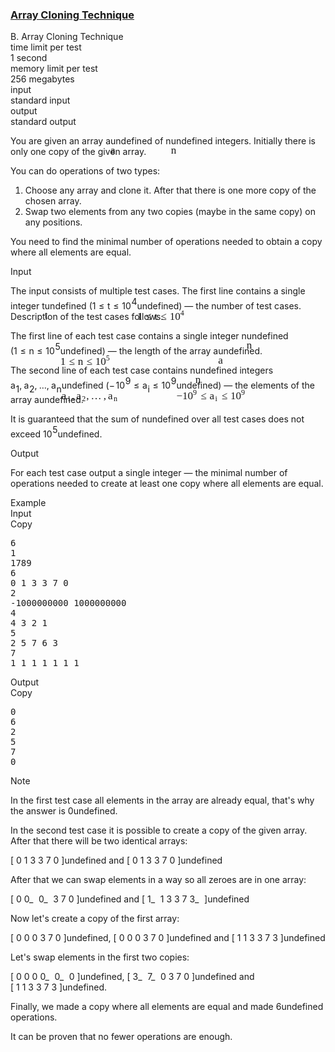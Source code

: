 <h3><a href="https://codeforces.com/contest/1665/problem/B" target="_blank" rel="noopener noreferrer">Array Cloning Technique</a></h3>
<div class="header"><div class="title">B. Array Cloning Technique</div><div class="time-limit"><div class="property-title">time limit per test</div>1 second</div><div class="memory-limit"><div class="property-title">memory limit per test</div>256 megabytes</div><div class="input-file input-standard"><div class="property-title">input</div>standard input</div><div class="output-file output-standard"><div class="property-title">output</div>standard output</div></div><div><p>You are given an array <span class="MathJax_Preview" style="color: inherit;"><span class="MJXp-math" id="MJXp-Span-1"><span class="MJXp-mi MJXp-italic" id="MJXp-Span-2">a</span></span></span><span class="MathJax MathJax_Processed" id="MathJax-Element-1-Frame" tabindex="0" style=""><nobr><span class="math" id="MathJax-Span-1"><span style="display: inline-block; position: relative; width: 0em; height: 0px; font-size: 122%;"><span style="position: absolute;"><span class="mrow" id="MathJax-Span-2"><span class="mi" id="MathJax-Span-3" style="font-family: MathJax_Math-italic;">a</span></span></span></span></span></nobr></span>undefined of <span class="MathJax_Preview" style="color: inherit;"><span class="MJXp-math" id="MJXp-Span-3"><span class="MJXp-mi MJXp-italic" id="MJXp-Span-4">n</span></span></span><span class="MathJax MathJax_Processed" id="MathJax-Element-2-Frame" tabindex="0" style=""><nobr><span class="math" id="MathJax-Span-4"><span style="display: inline-block; position: relative; width: 0em; height: 0px; font-size: 122%;"><span style="position: absolute;"><span class="mrow" id="MathJax-Span-5"><span class="mi" id="MathJax-Span-6" style="font-family: MathJax_Math-italic;">n</span></span></span></span></span></nobr></span>undefined integers. Initially there is only one copy of the given array.</p><p>You can do operations of two types:</p><ol> <li> Choose any array and clone it. After that there is one more copy of the chosen array. </li><li> Swap two elements from <span class="tex-font-style-bf">any</span> two copies (maybe in the same copy) on any positions. </li></ol><p>You need to find the minimal number of operations needed to obtain a copy where all elements are equal.</p></div><div class="input-specification"><div class="section-title">Input</div><p>The input consists of multiple test cases. The first line contains a single integer <span class="MathJax_Preview" style="color: inherit;"><span class="MJXp-math" id="MJXp-Span-5"><span class="MJXp-mi MJXp-italic" id="MJXp-Span-6">t</span></span></span><span class="MathJax MathJax_Processed" id="MathJax-Element-3-Frame" tabindex="0" style=""><nobr><span class="math" id="MathJax-Span-7"><span style="display: inline-block; position: relative; width: 0em; height: 0px; font-size: 122%;"><span style="position: absolute;"><span class="mrow" id="MathJax-Span-8"><span class="mi" id="MathJax-Span-9" style="font-family: MathJax_Math-italic;">t</span></span></span></span></span></nobr></span>undefined (<span class="MathJax_Preview" style="color: inherit;"><span class="MJXp-math" id="MJXp-Span-7"><span class="MJXp-mn" id="MJXp-Span-8">1</span><span class="MJXp-mo" id="MJXp-Span-9" style="margin-left: 0.333em; margin-right: 0.333em;">≤</span><span class="MJXp-mi MJXp-italic" id="MJXp-Span-10">t</span><span class="MJXp-mo" id="MJXp-Span-11" style="margin-left: 0.333em; margin-right: 0.333em;">≤</span><span class="MJXp-msubsup" id="MJXp-Span-12"><span class="MJXp-mn" id="MJXp-Span-13" style="margin-right: 0.05em;">10</span><span class="MJXp-mn MJXp-script" id="MJXp-Span-14" style="vertical-align: 0.5em;">4</span></span></span></span><span class="MathJax MathJax_Processed" id="MathJax-Element-4-Frame" tabindex="0" style=""><nobr><span class="math" id="MathJax-Span-10"><span style="display: inline-block; position: relative; width: 0em; height: 0px; font-size: 122%;"><span style="position: absolute;"><span class="mrow" id="MathJax-Span-11"><span class="mn" id="MathJax-Span-12" style="font-family: MathJax_Main;">1</span><span class="mo" id="MathJax-Span-13" style="font-family: MathJax_Main; padding-left: 0.296em;">≤</span><span class="mi" id="MathJax-Span-14" style="font-family: MathJax_Math-italic; padding-left: 0.296em;">t</span><span class="mo" id="MathJax-Span-15" style="font-family: MathJax_Main; padding-left: 0.296em;">≤</span><span class="msubsup" id="MathJax-Span-16" style="padding-left: 0.296em;"><span style="display: inline-block; position: relative; width: 1.408em; height: 0px;"><span style="position: absolute; clip: rect(3.165em, 1000.94em, 4.16em, -999.997em); top: -3.978em; left: 0em;"><span class="mn" id="MathJax-Span-17" style="font-family: MathJax_Main;">10</span><span style="display: inline-block; width: 0px; height: 3.984em;"></span></span><span style="position: absolute; top: -4.388em; left: 0.998em;"><span class="mn" id="MathJax-Span-18" style="font-size: 70.7%; font-family: MathJax_Main;">4</span><span style="display: inline-block; width: 0px; height: 3.984em;"></span></span></span></span></span></span></span></span></nobr></span>undefined)&nbsp;— the number of test cases. Description of the test cases follows.</p><p>The first line of each test case contains a single integer <span class="MathJax_Preview" style="color: inherit;"><span class="MJXp-math" id="MJXp-Span-15"><span class="MJXp-mi MJXp-italic" id="MJXp-Span-16">n</span></span></span><span class="MathJax MathJax_Processed" id="MathJax-Element-5-Frame" tabindex="0" style=""><nobr><span class="math" id="MathJax-Span-19"><span style="display: inline-block; position: relative; width: 0em; height: 0px; font-size: 122%;"><span style="position: absolute;"><span class="mrow" id="MathJax-Span-20"><span class="mi" id="MathJax-Span-21" style="font-family: MathJax_Math-italic;">n</span></span></span></span></span></nobr></span>undefined (<span class="MathJax_Preview" style="color: inherit;"><span class="MJXp-math" id="MJXp-Span-17"><span class="MJXp-mn" id="MJXp-Span-18">1</span><span class="MJXp-mo" id="MJXp-Span-19" style="margin-left: 0.333em; margin-right: 0.333em;">≤</span><span class="MJXp-mi MJXp-italic" id="MJXp-Span-20">n</span><span class="MJXp-mo" id="MJXp-Span-21" style="margin-left: 0.333em; margin-right: 0.333em;">≤</span><span class="MJXp-msubsup" id="MJXp-Span-22"><span class="MJXp-mn" id="MJXp-Span-23" style="margin-right: 0.05em;">10</span><span class="MJXp-mn MJXp-script" id="MJXp-Span-24" style="vertical-align: 0.5em;">5</span></span></span></span><span class="MathJax MathJax_Processed" id="MathJax-Element-6-Frame" tabindex="0" style=""><nobr><span class="math" id="MathJax-Span-22"><span style="display: inline-block; position: relative; width: 0em; height: 0px; font-size: 122%;"><span style="position: absolute;"><span class="mrow" id="MathJax-Span-23"><span class="mn" id="MathJax-Span-24" style="font-family: MathJax_Main;">1</span><span class="mo" id="MathJax-Span-25" style="font-family: MathJax_Main; padding-left: 0.296em;">≤</span><span class="mi" id="MathJax-Span-26" style="font-family: MathJax_Math-italic; padding-left: 0.296em;">n</span><span class="mo" id="MathJax-Span-27" style="font-family: MathJax_Main; padding-left: 0.296em;">≤</span><span class="msubsup" id="MathJax-Span-28" style="padding-left: 0.296em;"><span style="display: inline-block; position: relative; width: 1.408em; height: 0px;"><span style="position: absolute; clip: rect(3.165em, 1000.94em, 4.16em, -999.997em); top: -3.978em; left: 0em;"><span class="mn" id="MathJax-Span-29" style="font-family: MathJax_Main;">10</span><span style="display: inline-block; width: 0px; height: 3.984em;"></span></span><span style="position: absolute; top: -4.388em; left: 0.998em;"><span class="mn" id="MathJax-Span-30" style="font-size: 70.7%; font-family: MathJax_Main;">5</span><span style="display: inline-block; width: 0px; height: 3.984em;"></span></span></span></span></span></span></span></span></nobr></span>undefined)&nbsp;— the length of the array <span class="MathJax_Preview" style="color: inherit;"><span class="MJXp-math" id="MJXp-Span-25"><span class="MJXp-mi MJXp-italic" id="MJXp-Span-26">a</span></span></span><span class="MathJax MathJax_Processed" id="MathJax-Element-7-Frame" tabindex="0" style=""><nobr><span class="math" id="MathJax-Span-31"><span style="display: inline-block; position: relative; width: 0em; height: 0px; font-size: 122%;"><span style="position: absolute;"><span class="mrow" id="MathJax-Span-32"><span class="mi" id="MathJax-Span-33" style="font-family: MathJax_Math-italic;">a</span></span></span></span></span></nobr></span>undefined.</p><p>The second line of each test case contains <span class="MathJax_Preview" style="color: inherit;"><span class="MJXp-math" id="MJXp-Span-27"><span class="MJXp-mi MJXp-italic" id="MJXp-Span-28">n</span></span></span><span class="MathJax MathJax_Processed" id="MathJax-Element-8-Frame" tabindex="0" style=""><nobr><span class="math" id="MathJax-Span-34"><span style="display: inline-block; position: relative; width: 0em; height: 0px; font-size: 122%;"><span style="position: absolute;"><span class="mrow" id="MathJax-Span-35"><span class="mi" id="MathJax-Span-36" style="font-family: MathJax_Math-italic;">n</span></span></span></span></span></nobr></span>undefined integers <span class="MathJax_Preview" style="color: inherit;"><span class="MJXp-math" id="MJXp-Span-29"><span class="MJXp-msubsup" id="MJXp-Span-30"><span class="MJXp-mi MJXp-italic" id="MJXp-Span-31" style="margin-right: 0.05em;">a</span><span class="MJXp-mn MJXp-script" id="MJXp-Span-32" style="vertical-align: -0.4em;">1</span></span><span class="MJXp-mo" id="MJXp-Span-33" style="margin-left: 0em; margin-right: 0.222em;">,</span><span class="MJXp-msubsup" id="MJXp-Span-34"><span class="MJXp-mi MJXp-italic" id="MJXp-Span-35" style="margin-right: 0.05em;">a</span><span class="MJXp-mn MJXp-script" id="MJXp-Span-36" style="vertical-align: -0.4em;">2</span></span><span class="MJXp-mo" id="MJXp-Span-37" style="margin-left: 0em; margin-right: 0.222em;">,</span><span class="MJXp-mo" id="MJXp-Span-38" style="margin-left: 0em; margin-right: 0em;">…</span><span class="MJXp-mo" id="MJXp-Span-39" style="margin-left: 0em; margin-right: 0.222em;">,</span><span class="MJXp-msubsup" id="MJXp-Span-40"><span class="MJXp-mi MJXp-italic" id="MJXp-Span-41" style="margin-right: 0.05em;">a</span><span class="MJXp-mi MJXp-italic MJXp-script" id="MJXp-Span-42" style="vertical-align: -0.4em;">n</span></span></span></span><span class="MathJax MathJax_Processed" id="MathJax-Element-9-Frame" tabindex="0" style=""><nobr><span class="math" id="MathJax-Span-37"><span style="display: inline-block; position: relative; width: 0em; height: 0px; font-size: 122%;"><span style="position: absolute;"><span class="mrow" id="MathJax-Span-38"><span class="msubsup" id="MathJax-Span-39"><span style="display: inline-block; position: relative; width: 0.94em; height: 0px;"><span style="position: absolute; clip: rect(3.34em, 1000.53em, 4.16em, -999.997em); top: -3.978em; left: 0em;"><span class="mi" id="MathJax-Span-40" style="font-family: MathJax_Math-italic;">a</span><span style="display: inline-block; width: 0px; height: 3.984em;"></span></span><span style="position: absolute; top: -3.803em; left: 0.53em;"><span class="mn" id="MathJax-Span-41" style="font-size: 70.7%; font-family: MathJax_Main;">1</span><span style="display: inline-block; width: 0px; height: 3.984em;"></span></span></span></span><span class="mo" id="MathJax-Span-42" style="font-family: MathJax_Main;">,</span><span class="msubsup" id="MathJax-Span-43" style="padding-left: 0.179em;"><span style="display: inline-block; position: relative; width: 0.94em; height: 0px;"><span style="position: absolute; clip: rect(3.34em, 1000.53em, 4.16em, -999.997em); top: -3.978em; left: 0em;"><span class="mi" id="MathJax-Span-44" style="font-family: MathJax_Math-italic;">a</span><span style="display: inline-block; width: 0px; height: 3.984em;"></span></span><span style="position: absolute; top: -3.803em; left: 0.53em;"><span class="mn" id="MathJax-Span-45" style="font-size: 70.7%; font-family: MathJax_Main;">2</span><span style="display: inline-block; width: 0px; height: 3.984em;"></span></span></span></span><span class="mo" id="MathJax-Span-46" style="font-family: MathJax_Main;">,</span><span class="mo" id="MathJax-Span-47" style="font-family: MathJax_Main; padding-left: 0.179em;">…</span><span class="mo" id="MathJax-Span-48" style="font-family: MathJax_Main; padding-left: 0.179em;">,</span><span class="msubsup" id="MathJax-Span-49" style="padding-left: 0.179em;"><span style="display: inline-block; position: relative; width: 1.057em; height: 0px;"><span style="position: absolute; clip: rect(3.34em, 1000.53em, 4.16em, -999.997em); top: -3.978em; left: 0em;"><span class="mi" id="MathJax-Span-50" style="font-family: MathJax_Math-italic;">a</span><span style="display: inline-block; width: 0px; height: 3.984em;"></span></span><span style="position: absolute; top: -3.803em; left: 0.53em;"><span class="mi" id="MathJax-Span-51" style="font-size: 70.7%; font-family: MathJax_Math-italic;">n</span><span style="display: inline-block; width: 0px; height: 3.984em;"></span></span></span></span></span></span></span></span></nobr></span>undefined (<span class="MathJax_Preview" style="color: inherit;"><span class="MJXp-math" id="MJXp-Span-43"><span class="MJXp-mo" id="MJXp-Span-44" style="margin-left: 0em; margin-right: 0.111em;">−</span><span class="MJXp-msubsup" id="MJXp-Span-45"><span class="MJXp-mn" id="MJXp-Span-46" style="margin-right: 0.05em;">10</span><span class="MJXp-mn MJXp-script" id="MJXp-Span-47" style="vertical-align: 0.5em;">9</span></span><span class="MJXp-mo" id="MJXp-Span-48" style="margin-left: 0.333em; margin-right: 0.333em;">≤</span><span class="MJXp-msubsup" id="MJXp-Span-49"><span class="MJXp-mi MJXp-italic" id="MJXp-Span-50" style="margin-right: 0.05em;">a</span><span class="MJXp-mi MJXp-italic MJXp-script" id="MJXp-Span-51" style="vertical-align: -0.4em;">i</span></span><span class="MJXp-mo" id="MJXp-Span-52" style="margin-left: 0.333em; margin-right: 0.333em;">≤</span><span class="MJXp-msubsup" id="MJXp-Span-53"><span class="MJXp-mn" id="MJXp-Span-54" style="margin-right: 0.05em;">10</span><span class="MJXp-mn MJXp-script" id="MJXp-Span-55" style="vertical-align: 0.5em;">9</span></span></span></span><span class="MathJax MathJax_Processed" id="MathJax-Element-10-Frame" tabindex="0" style=""><nobr><span class="math" id="MathJax-Span-52"><span style="display: inline-block; position: relative; width: 0em; height: 0px; font-size: 122%;"><span style="position: absolute;"><span class="mrow" id="MathJax-Span-53"><span class="mo" id="MathJax-Span-54" style="font-family: MathJax_Main;">−</span><span class="msubsup" id="MathJax-Span-55"><span style="display: inline-block; position: relative; width: 1.408em; height: 0px;"><span style="position: absolute; clip: rect(3.165em, 1000.94em, 4.16em, -999.997em); top: -3.978em; left: 0em;"><span class="mn" id="MathJax-Span-56" style="font-family: MathJax_Main;">10</span><span style="display: inline-block; width: 0px; height: 3.984em;"></span></span><span style="position: absolute; top: -4.388em; left: 0.998em;"><span class="mn" id="MathJax-Span-57" style="font-size: 70.7%; font-family: MathJax_Main;">9</span><span style="display: inline-block; width: 0px; height: 3.984em;"></span></span></span></span><span class="mo" id="MathJax-Span-58" style="font-family: MathJax_Main; padding-left: 0.296em;">≤</span><span class="msubsup" id="MathJax-Span-59" style="padding-left: 0.296em;"><span style="display: inline-block; position: relative; width: 0.823em; height: 0px;"><span style="position: absolute; clip: rect(3.34em, 1000.53em, 4.16em, -999.997em); top: -3.978em; left: 0em;"><span class="mi" id="MathJax-Span-60" style="font-family: MathJax_Math-italic;">a</span><span style="display: inline-block; width: 0px; height: 3.984em;"></span></span><span style="position: absolute; top: -3.803em; left: 0.53em;"><span class="mi" id="MathJax-Span-61" style="font-size: 70.7%; font-family: MathJax_Math-italic;">i</span><span style="display: inline-block; width: 0px; height: 3.984em;"></span></span></span></span><span class="mo" id="MathJax-Span-62" style="font-family: MathJax_Main; padding-left: 0.296em;">≤</span><span class="msubsup" id="MathJax-Span-63" style="padding-left: 0.296em;"><span style="display: inline-block; position: relative; width: 1.408em; height: 0px;"><span style="position: absolute; clip: rect(3.165em, 1000.94em, 4.16em, -999.997em); top: -3.978em; left: 0em;"><span class="mn" id="MathJax-Span-64" style="font-family: MathJax_Main;">10</span><span style="display: inline-block; width: 0px; height: 3.984em;"></span></span><span style="position: absolute; top: -4.388em; left: 0.998em;"><span class="mn" id="MathJax-Span-65" style="font-size: 70.7%; font-family: MathJax_Main;">9</span><span style="display: inline-block; width: 0px; height: 3.984em;"></span></span></span></span></span></span></span></span></nobr></span>undefined)&nbsp;— the elements of the array <span class="MathJax_Preview" style="color: inherit;"><span class="MJXp-math" id="MJXp-Span-56"><span class="MJXp-mi MJXp-italic" id="MJXp-Span-57">a</span></span></span><span class="MathJax MathJax_Processing" id="MathJax-Element-11-Frame" tabindex="0"></span>undefined.</p><p>It is guaranteed that the sum of <span class="MathJax_Preview" style="color: inherit;"><span class="MJXp-math" id="MJXp-Span-58"><span class="MJXp-mi MJXp-italic" id="MJXp-Span-59">n</span></span></span><span class="MathJax MathJax_Processing" id="MathJax-Element-12-Frame" tabindex="0"></span>undefined over all test cases does not exceed <span class="MathJax_Preview" style="color: inherit;"><span class="MJXp-math" id="MJXp-Span-60"><span class="MJXp-msubsup" id="MJXp-Span-61"><span class="MJXp-mn" id="MJXp-Span-62" style="margin-right: 0.05em;">10</span><span class="MJXp-mn MJXp-script" id="MJXp-Span-63" style="vertical-align: 0.5em;">5</span></span></span></span><span class="MathJax MathJax_Processing" id="MathJax-Element-13-Frame" tabindex="0"></span>undefined.</p></div><div class="output-specification"><div class="section-title">Output</div><p>For each test case output a single integer&nbsp;— the minimal number of operations needed to create at least one copy where all elements are equal.</p></div><div class="sample-tests"><div class="section-title">Example</div><div class="sample-test"><div class="input"><div class="title">Input<div title="Copy" data-clipboard-target="#id002428248303988758" id="id00882592601374344" class="input-output-copier">Copy</div></div><pre id="id002428248303988758"><div class="test-example-line test-example-line-even test-example-line-0">6</div><div class="test-example-line test-example-line-odd test-example-line-1">1</div><div class="test-example-line test-example-line-odd test-example-line-1">1789</div><div class="test-example-line test-example-line-even test-example-line-2">6</div><div class="test-example-line test-example-line-even test-example-line-2">0 1 3 3 7 0</div><div class="test-example-line test-example-line-odd test-example-line-3">2</div><div class="test-example-line test-example-line-odd test-example-line-3">-1000000000 1000000000</div><div class="test-example-line test-example-line-even test-example-line-4">4</div><div class="test-example-line test-example-line-even test-example-line-4">4 3 2 1</div><div class="test-example-line test-example-line-odd test-example-line-5">5</div><div class="test-example-line test-example-line-odd test-example-line-5">2 5 7 6 3</div><div class="test-example-line test-example-line-even test-example-line-6">7</div><div class="test-example-line test-example-line-even test-example-line-6">1 1 1 1 1 1 1</div></pre></div><div class="output"><div class="title">Output<div title="Copy" data-clipboard-target="#id002274864790464337" id="id008431152161703078" class="input-output-copier">Copy</div></div><pre id="id002274864790464337">0
6
2
5
7
0
</pre></div></div></div><div class="note"><div class="section-title">Note</div><p>In the first test case all elements in the array are already equal, that's why the answer is <span class="MathJax_Preview" style="color: inherit;"><span class="MJXp-math" id="MJXp-Span-64"><span class="MJXp-mn" id="MJXp-Span-65">0</span></span></span><span class="MathJax MathJax_Processing" id="MathJax-Element-14-Frame" tabindex="0"></span>undefined.</p><p>In the second test case it is possible to create a copy of the given array. After that there will be two identical arrays:</p><p><span class="MathJax_Preview" style="color: inherit;"><span class="MJXp-math" id="MJXp-Span-66"><span class="MJXp-mo" id="MJXp-Span-67" style="margin-left: 0em; margin-right: 0em;">[</span><span class="MJXp-mtext" id="MJXp-Span-68">&nbsp;</span><span class="MJXp-mn" id="MJXp-Span-69">0</span><span class="MJXp-mtext" id="MJXp-Span-70">&nbsp;</span><span class="MJXp-mn" id="MJXp-Span-71">1</span><span class="MJXp-mtext" id="MJXp-Span-72">&nbsp;</span><span class="MJXp-mn" id="MJXp-Span-73">3</span><span class="MJXp-mtext" id="MJXp-Span-74">&nbsp;</span><span class="MJXp-mn" id="MJXp-Span-75">3</span><span class="MJXp-mtext" id="MJXp-Span-76">&nbsp;</span><span class="MJXp-mn" id="MJXp-Span-77">7</span><span class="MJXp-mtext" id="MJXp-Span-78">&nbsp;</span><span class="MJXp-mn" id="MJXp-Span-79">0</span><span class="MJXp-mtext" id="MJXp-Span-80">&nbsp;</span><span class="MJXp-mo" id="MJXp-Span-81" style="margin-left: 0em; margin-right: 0em;">]</span></span></span><span class="MathJax MathJax_Processing" id="MathJax-Element-15-Frame" tabindex="0"></span>undefined and <span class="MathJax_Preview" style="color: inherit;"><span class="MJXp-math" id="MJXp-Span-82"><span class="MJXp-mo" id="MJXp-Span-83" style="margin-left: 0em; margin-right: 0em;">[</span><span class="MJXp-mtext" id="MJXp-Span-84">&nbsp;</span><span class="MJXp-mn" id="MJXp-Span-85">0</span><span class="MJXp-mtext" id="MJXp-Span-86">&nbsp;</span><span class="MJXp-mn" id="MJXp-Span-87">1</span><span class="MJXp-mtext" id="MJXp-Span-88">&nbsp;</span><span class="MJXp-mn" id="MJXp-Span-89">3</span><span class="MJXp-mtext" id="MJXp-Span-90">&nbsp;</span><span class="MJXp-mn" id="MJXp-Span-91">3</span><span class="MJXp-mtext" id="MJXp-Span-92">&nbsp;</span><span class="MJXp-mn" id="MJXp-Span-93">7</span><span class="MJXp-mtext" id="MJXp-Span-94">&nbsp;</span><span class="MJXp-mn" id="MJXp-Span-95">0</span><span class="MJXp-mtext" id="MJXp-Span-96">&nbsp;</span><span class="MJXp-mo" id="MJXp-Span-97" style="margin-left: 0em; margin-right: 0em;">]</span></span></span><span class="MathJax MathJax_Processing" id="MathJax-Element-16-Frame" tabindex="0"></span>undefined</p><p>After that we can swap elements in a way so all zeroes are in one array:</p><p><span class="MathJax_Preview" style="color: inherit;"><span class="MJXp-math" id="MJXp-Span-98"><span class="MJXp-mo" id="MJXp-Span-99" style="margin-left: 0em; margin-right: 0em;">[</span><span class="MJXp-mtext" id="MJXp-Span-100">&nbsp;</span><span class="MJXp-mn" id="MJXp-Span-101">0</span><span class="MJXp-mtext" id="MJXp-Span-102">&nbsp;</span><span class="MJXp-munderover" id="MJXp-Span-103"><span class=""><span class="MJXp-mn" id="MJXp-Span-104">0</span></span><span class=""><span class="MJXp-mo" id="MJXp-Span-105" style="margin-left: 0px; margin-right: 0.333em;">_</span></span></span><span class="MJXp-mtext" id="MJXp-Span-106">&nbsp;</span><span class="MJXp-munderover" id="MJXp-Span-107"><span class=""><span class="MJXp-mn" id="MJXp-Span-108">0</span></span><span class=""><span class="MJXp-mo" id="MJXp-Span-109" style="margin-left: 0px; margin-right: 0.333em;">_</span></span></span><span class="MJXp-mtext" id="MJXp-Span-110">&nbsp;</span><span class="MJXp-mn" id="MJXp-Span-111">3</span><span class="MJXp-mtext" id="MJXp-Span-112">&nbsp;</span><span class="MJXp-mn" id="MJXp-Span-113">7</span><span class="MJXp-mtext" id="MJXp-Span-114">&nbsp;</span><span class="MJXp-mn" id="MJXp-Span-115">0</span><span class="MJXp-mtext" id="MJXp-Span-116">&nbsp;</span><span class="MJXp-mo" id="MJXp-Span-117" style="margin-left: 0em; margin-right: 0em;">]</span></span></span><span class="MathJax MathJax_Processing" id="MathJax-Element-17-Frame" tabindex="0"></span>undefined and <span class="MathJax_Preview" style="color: inherit;"><span class="MJXp-math" id="MJXp-Span-118"><span class="MJXp-mo" id="MJXp-Span-119" style="margin-left: 0em; margin-right: 0em;">[</span><span class="MJXp-mtext" id="MJXp-Span-120">&nbsp;</span><span class="MJXp-munderover" id="MJXp-Span-121"><span class=""><span class="MJXp-mn" id="MJXp-Span-122">1</span></span><span class=""><span class="MJXp-mo" id="MJXp-Span-123" style="margin-left: 0px; margin-right: 0.333em;">_</span></span></span><span class="MJXp-mtext" id="MJXp-Span-124">&nbsp;</span><span class="MJXp-mn" id="MJXp-Span-125">1</span><span class="MJXp-mtext" id="MJXp-Span-126">&nbsp;</span><span class="MJXp-mn" id="MJXp-Span-127">3</span><span class="MJXp-mtext" id="MJXp-Span-128">&nbsp;</span><span class="MJXp-mn" id="MJXp-Span-129">3</span><span class="MJXp-mtext" id="MJXp-Span-130">&nbsp;</span><span class="MJXp-mn" id="MJXp-Span-131">7</span><span class="MJXp-mtext" id="MJXp-Span-132">&nbsp;</span><span class="MJXp-munderover" id="MJXp-Span-133"><span class=""><span class="MJXp-mn" id="MJXp-Span-134">3</span></span><span class=""><span class="MJXp-mo" id="MJXp-Span-135" style="margin-left: 0px; margin-right: 0.333em;">_</span></span></span><span class="MJXp-mtext" id="MJXp-Span-136">&nbsp;</span><span class="MJXp-mo" id="MJXp-Span-137" style="margin-left: 0em; margin-right: 0em;">]</span></span></span><span class="MathJax MathJax_Processing" id="MathJax-Element-18-Frame" tabindex="0"></span>undefined</p><p>Now let's create a copy of the first array:</p><p><span class="MathJax_Preview" style="color: inherit;"><span class="MJXp-math" id="MJXp-Span-138"><span class="MJXp-mo" id="MJXp-Span-139" style="margin-left: 0em; margin-right: 0em;">[</span><span class="MJXp-mtext" id="MJXp-Span-140">&nbsp;</span><span class="MJXp-mn" id="MJXp-Span-141">0</span><span class="MJXp-mtext" id="MJXp-Span-142">&nbsp;</span><span class="MJXp-mn" id="MJXp-Span-143">0</span><span class="MJXp-mtext" id="MJXp-Span-144">&nbsp;</span><span class="MJXp-mn" id="MJXp-Span-145">0</span><span class="MJXp-mtext" id="MJXp-Span-146">&nbsp;</span><span class="MJXp-mn" id="MJXp-Span-147">3</span><span class="MJXp-mtext" id="MJXp-Span-148">&nbsp;</span><span class="MJXp-mn" id="MJXp-Span-149">7</span><span class="MJXp-mtext" id="MJXp-Span-150">&nbsp;</span><span class="MJXp-mn" id="MJXp-Span-151">0</span><span class="MJXp-mtext" id="MJXp-Span-152">&nbsp;</span><span class="MJXp-mo" id="MJXp-Span-153" style="margin-left: 0em; margin-right: 0em;">]</span></span></span><span class="MathJax MathJax_Processing" id="MathJax-Element-19-Frame" tabindex="0"></span>undefined, <span class="MathJax_Preview" style="color: inherit;"><span class="MJXp-math" id="MJXp-Span-154"><span class="MJXp-mo" id="MJXp-Span-155" style="margin-left: 0em; margin-right: 0em;">[</span><span class="MJXp-mtext" id="MJXp-Span-156">&nbsp;</span><span class="MJXp-mn" id="MJXp-Span-157">0</span><span class="MJXp-mtext" id="MJXp-Span-158">&nbsp;</span><span class="MJXp-mn" id="MJXp-Span-159">0</span><span class="MJXp-mtext" id="MJXp-Span-160">&nbsp;</span><span class="MJXp-mn" id="MJXp-Span-161">0</span><span class="MJXp-mtext" id="MJXp-Span-162">&nbsp;</span><span class="MJXp-mn" id="MJXp-Span-163">3</span><span class="MJXp-mtext" id="MJXp-Span-164">&nbsp;</span><span class="MJXp-mn" id="MJXp-Span-165">7</span><span class="MJXp-mtext" id="MJXp-Span-166">&nbsp;</span><span class="MJXp-mn" id="MJXp-Span-167">0</span><span class="MJXp-mtext" id="MJXp-Span-168">&nbsp;</span><span class="MJXp-mo" id="MJXp-Span-169" style="margin-left: 0em; margin-right: 0em;">]</span></span></span><span class="MathJax MathJax_Processing" id="MathJax-Element-20-Frame" tabindex="0"></span>undefined and <span class="MathJax_Preview" style="color: inherit;"><span class="MJXp-math" id="MJXp-Span-170"><span class="MJXp-mo" id="MJXp-Span-171" style="margin-left: 0em; margin-right: 0em;">[</span><span class="MJXp-mtext" id="MJXp-Span-172">&nbsp;</span><span class="MJXp-mn" id="MJXp-Span-173">1</span><span class="MJXp-mtext" id="MJXp-Span-174">&nbsp;</span><span class="MJXp-mn" id="MJXp-Span-175">1</span><span class="MJXp-mtext" id="MJXp-Span-176">&nbsp;</span><span class="MJXp-mn" id="MJXp-Span-177">3</span><span class="MJXp-mtext" id="MJXp-Span-178">&nbsp;</span><span class="MJXp-mn" id="MJXp-Span-179">3</span><span class="MJXp-mtext" id="MJXp-Span-180">&nbsp;</span><span class="MJXp-mn" id="MJXp-Span-181">7</span><span class="MJXp-mtext" id="MJXp-Span-182">&nbsp;</span><span class="MJXp-mn" id="MJXp-Span-183">3</span><span class="MJXp-mtext" id="MJXp-Span-184">&nbsp;</span><span class="MJXp-mo" id="MJXp-Span-185" style="margin-left: 0em; margin-right: 0em;">]</span></span></span><span class="MathJax MathJax_Processing" id="MathJax-Element-21-Frame" tabindex="0"></span>undefined</p><p>Let's swap elements in the first two copies:</p><p><span class="MathJax_Preview" style="color: inherit;"><span class="MJXp-math" id="MJXp-Span-186"><span class="MJXp-mo" id="MJXp-Span-187" style="margin-left: 0em; margin-right: 0em;">[</span><span class="MJXp-mtext" id="MJXp-Span-188">&nbsp;</span><span class="MJXp-mn" id="MJXp-Span-189">0</span><span class="MJXp-mtext" id="MJXp-Span-190">&nbsp;</span><span class="MJXp-mn" id="MJXp-Span-191">0</span><span class="MJXp-mtext" id="MJXp-Span-192">&nbsp;</span><span class="MJXp-mn" id="MJXp-Span-193">0</span><span class="MJXp-mtext" id="MJXp-Span-194">&nbsp;</span><span class="MJXp-munderover" id="MJXp-Span-195"><span class=""><span class="MJXp-mn" id="MJXp-Span-196">0</span></span><span class=""><span class="MJXp-mo" id="MJXp-Span-197" style="margin-left: 0px; margin-right: 0.333em;">_</span></span></span><span class="MJXp-mtext" id="MJXp-Span-198">&nbsp;</span><span class="MJXp-munderover" id="MJXp-Span-199"><span class=""><span class="MJXp-mn" id="MJXp-Span-200">0</span></span><span class=""><span class="MJXp-mo" id="MJXp-Span-201" style="margin-left: 0px; margin-right: 0.333em;">_</span></span></span><span class="MJXp-mtext" id="MJXp-Span-202">&nbsp;</span><span class="MJXp-mn" id="MJXp-Span-203">0</span><span class="MJXp-mtext" id="MJXp-Span-204">&nbsp;</span><span class="MJXp-mo" id="MJXp-Span-205" style="margin-left: 0em; margin-right: 0em;">]</span></span></span><span class="MathJax MathJax_Processing" id="MathJax-Element-22-Frame" tabindex="0"></span>undefined, <span class="MathJax_Preview" style="color: inherit;"><span class="MJXp-math" id="MJXp-Span-206"><span class="MJXp-mo" id="MJXp-Span-207" style="margin-left: 0em; margin-right: 0em;">[</span><span class="MJXp-mtext" id="MJXp-Span-208">&nbsp;</span><span class="MJXp-munderover" id="MJXp-Span-209"><span class=""><span class="MJXp-mn" id="MJXp-Span-210">3</span></span><span class=""><span class="MJXp-mo" id="MJXp-Span-211" style="margin-left: 0px; margin-right: 0.333em;">_</span></span></span><span class="MJXp-mtext" id="MJXp-Span-212">&nbsp;</span><span class="MJXp-munderover" id="MJXp-Span-213"><span class=""><span class="MJXp-mn" id="MJXp-Span-214">7</span></span><span class=""><span class="MJXp-mo" id="MJXp-Span-215" style="margin-left: 0px; margin-right: 0.333em;">_</span></span></span><span class="MJXp-mtext" id="MJXp-Span-216">&nbsp;</span><span class="MJXp-mn" id="MJXp-Span-217">0</span><span class="MJXp-mtext" id="MJXp-Span-218">&nbsp;</span><span class="MJXp-mn" id="MJXp-Span-219">3</span><span class="MJXp-mtext" id="MJXp-Span-220">&nbsp;</span><span class="MJXp-mn" id="MJXp-Span-221">7</span><span class="MJXp-mtext" id="MJXp-Span-222">&nbsp;</span><span class="MJXp-mn" id="MJXp-Span-223">0</span><span class="MJXp-mtext" id="MJXp-Span-224">&nbsp;</span><span class="MJXp-mo" id="MJXp-Span-225" style="margin-left: 0em; margin-right: 0em;">]</span></span></span><span class="MathJax MathJax_Processing" id="MathJax-Element-23-Frame" tabindex="0"></span>undefined and <span class="MathJax_Preview" style="color: inherit;"><span class="MJXp-math" id="MJXp-Span-226"><span class="MJXp-mo" id="MJXp-Span-227" style="margin-left: 0em; margin-right: 0em;">[</span><span class="MJXp-mtext" id="MJXp-Span-228">&nbsp;</span><span class="MJXp-mn" id="MJXp-Span-229">1</span><span class="MJXp-mtext" id="MJXp-Span-230">&nbsp;</span><span class="MJXp-mn" id="MJXp-Span-231">1</span><span class="MJXp-mtext" id="MJXp-Span-232">&nbsp;</span><span class="MJXp-mn" id="MJXp-Span-233">3</span><span class="MJXp-mtext" id="MJXp-Span-234">&nbsp;</span><span class="MJXp-mn" id="MJXp-Span-235">3</span><span class="MJXp-mtext" id="MJXp-Span-236">&nbsp;</span><span class="MJXp-mn" id="MJXp-Span-237">7</span><span class="MJXp-mtext" id="MJXp-Span-238">&nbsp;</span><span class="MJXp-mn" id="MJXp-Span-239">3</span><span class="MJXp-mtext" id="MJXp-Span-240">&nbsp;</span><span class="MJXp-mo" id="MJXp-Span-241" style="margin-left: 0em; margin-right: 0em;">]</span></span></span><span class="MathJax MathJax_Processing" id="MathJax-Element-24-Frame" tabindex="0"></span>undefined.</p><p>Finally, we made a copy where all elements are equal and made <span class="MathJax_Preview" style="color: inherit;"><span class="MJXp-math" id="MJXp-Span-242"><span class="MJXp-mn" id="MJXp-Span-243">6</span></span></span><span class="MathJax MathJax_Processing" id="MathJax-Element-25-Frame" tabindex="0"></span>undefined operations.</p><p>It can be proven that no fewer operations are enough.</p></div>